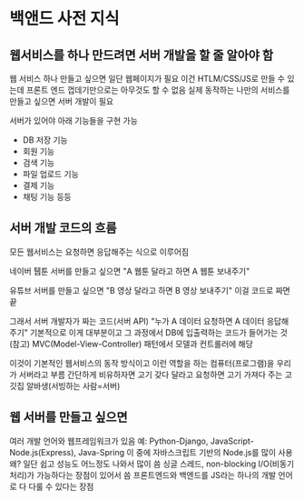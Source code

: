 # 백앤드 사전 지식

## 웹서비스를 하나 만드려면 서버 개발을 할 줄 알아야 함
웹 서비스 하나 만들고 싶으면 일단 웹페이지가 필요
이건 HTLM/CSS/JS로 만들 수 있는데 프론트 엔드 껍데기만으로는 아무것도 할 수 없음
실제 동작하는 나만의 서비스를 만들고 싶으면 서버 개발이 필요

서버가 있어야 아래 기능들을 구현 가능
- DB 저장 기능
- 회원 기능
- 검색 기능
- 파일 업로드 기능
- 결제 기능
- 채팅 기능 등등

## 서버 개발 코드의 흐름
모든 웹서비스는 요청하면 응답해주는 식으로 이루어짐

네이버 퉵툰 서버를 만들고 싶으면
"A 웹툰 달라고 하면 A 웹툰 보내주기"

유튜브 서버를 만들고 싶으면
"B 영상 달라고 하면 B 영상 보내주기"
이걸 코드로 짜면 끝

그래서 서버 개발자가 짜는 코드(서버 API)
"누가 A 데이터 요청하면 A 데이터 응답해주기"
기본적으로 이게 대부분이고 그 과정에서 DB에 입출력하는 코드가 들어가는 것
(참고) MVC(Model-View-Controller) 패턴에서 모델과 컨트롤러에 해당

이것이 기본적인 웹서비스의 동작 방식이고
이런 역할을 하는 컴퓨터(프로그램)을 우리가 서버라고 부름
간단하게 비유하자면 고기 갖다 달라고 요청하면 고기 가져다 주는 고깃집 알바생(서빙하는 사람=서버)

## 웹 서버를 만들고 싶으면
여러 개발 언어와 웹프레임워크가 있음
예: Python-Django, JavaScript-Node.js(Express), Java-Spring
이 중에 자바스크립트 기반의 Node.js를 많이 사용
왜? 일단 쉽고 성능도 어느정도 나와서 많이 씀
싱글 스레드, non-blocking I/O(비동기 처리)가 가능하다는 장점이 있어서 씀
프론트엔드와 백엔드를 JS라는 하나의 개발 언어로 다 다룰 수 있다는 장점